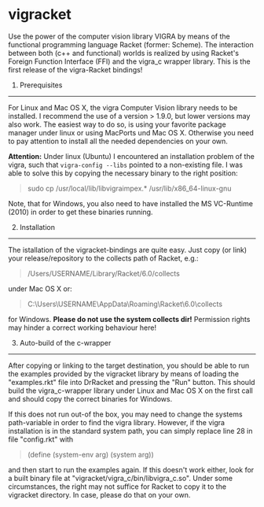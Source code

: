 vigracket
=========

Use the power of the computer vision library VIGRA by means of the functional programming language Racket (former: Scheme). The interaction between both (c++ and functional) worlds is realized by using Racket's Foreign Function Interface (FFI) and the vigra_c wrapper library.
This is the first release of the vigra-Racket bindings!


1. Prerequisites
-----------------------------------

For Linux and Mac OS X, the vigra Computer Vision library needs to be installed. I recommend the use of a version > 1.9.0, but lower versions may also work. The easiest way to do so, is using your favorite package manager under linux or using MacPorts und  Mac OS X. Otherwise you need to pay attention to install all the needed dependencies on your own.

<b>Attention:</b> Under linux (Ubuntu) I encountered an installation problem of the vigra, such that `vigra-config --libs` pointed to a non-existing file. I was able to solve this by copying the necessary binary to the right position:
> sudo cp /usr/local/lib/libvigraimpex.* /usr/lib/x86_64-linux-gnu

Note, that for Windows, you also need to have installed the MS VC-Runtime (2010) in order to get these binaries running.
 
2. Installation
-----------------------------------

The istallation of the vigracket-bindings are quite easy. Just copy (or link) your release/repository to the collects path of Racket, e.g.:

> /Users/USERNAME/Library/Racket/6.0/collects

under Mac OS X or:

> C:\Users\USERNAME\AppData\Roaming\Racket\6.0\collects

for Windows. <b>Please do not use the system collects dir!</b> Permission rights may hinder a correct working behaviour here!

3. Auto-build of the c-wrapper
-----------------------------------

After copying or linking to the target destination, you should be able to run the examples provided by the vigracket library by means of loading the "examples.rkt" file into DrRacket and pressing the "Run" button.
This should build the vigra_c-wrapper library under Linux and Mac OS X on the first call and should copy the correct binaries for Windows.

If this does not run out-of the box, you may need to change the systems path-variable in order to find the vigra library. However, if the vigra installation is in the standard system path, you can simply replace line 28 in file "config.rkt" with

> (define (system-env arg) (system arg))

and then start to run the examples again. If this doesn't work either, look for a built binary file at "vigracket/vigra_c/bin/libvigra_c.so". Under some circumstances, the right may not suffice for Racket to copy it to the vigracket directory. In case, please do that on your own.

